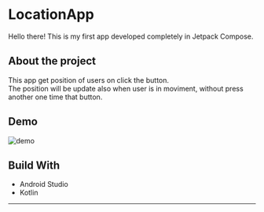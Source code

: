 # LocationApp

Hello there! This is my first app developed completely in Jetpack Compose.

## About the project

This app get position of users on click the button.  
The position will be update also when user is in moviment, without press another  one time that button.

## Demo

![demo](https://github.com/Collurinho/MyLocation/assets/115481576/428dac72-4ac2-4bff-a82d-a168cea06182)

## Build With

- Android Studio
- Kotlin

---------
